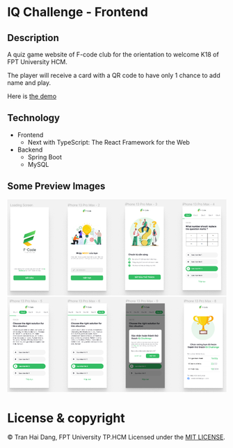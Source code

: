 # IQ Challenge - Frontend

## Description

A quiz game website of F-code club for the orientation to welcome K18 of FPT University HCM.

The player will receive a card with a QR code to have only 1 chance to add name and play.

Here is [the demo](https://iq-challenge.vercel.app/)

<!-- Here is [the Backend](https://github.com/kien123456k/minigameQR-backend) that this app using. -->

## Technology

-   Frontend
    -   Next with TypeScript: The React Framework for the Web
-   Backend
    -   Spring Boot
    -   MySQL

## Some Preview Images

<img src="./.github/demo1.png"/>
<img src="./.github/demo2.png"/>

# License & copyright

© Tran Hai Dang, FPT University TP.HCM
Licensed under the [MIT LICENSE](LICENSE).
